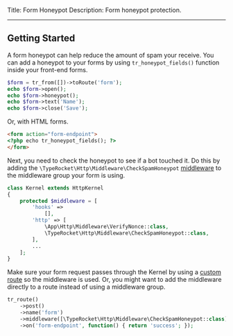 Title: Form Honeypot
Description: Form honeypot protection.

---

## Getting Started

A form honeypot can help reduce the amount of spam your receive. You can add a honeypot to your forms by using `tr_honeypot_fields()` function inside your front-end forms.

```php
$form = tr_from([])->toRoute('form');
echo $form->open();
echo $form->honeypot();
echo $form->text('Name');
echo $form->close('Save');
```

Or, with HTML forms.

```html
<form action="form-endpoint">
<?php echo tr_honeypot_fields(); ?>
</form>
```

Next, you need to check the honeypot to see if a bot touched it. Do this by adding the `\TypeRocket\Http\Middleware\CheckSpamHoneypot` [middleware](/docs/v5/middleware/) to the middleware group your form is using.

```php
class Kernel extends HttpKernel
{
    protected $middleware = [
        'hooks' =>
            [],
        'http' => [ 
            \App\Http\Middleware\VerifyNonce::class,
            \TypeRocket\Http\Middleware\CheckSpamHoneypot::class,
        ],
        ...
    ];
}
```

Make sure your form request passes through the Kernel by using a [custom route](/docs/v5/routes/) so the middleware is used. Or, you might want to add the middleware directly to a route instead of using a middleware group.

```php
tr_route()
    ->post()
    ->name('form')
    ->middleware([\TypeRocket\Http\Middleware\CheckSpamHoneypot::class])
    ->on('form-endpoint', function() { return 'success'; });
```

